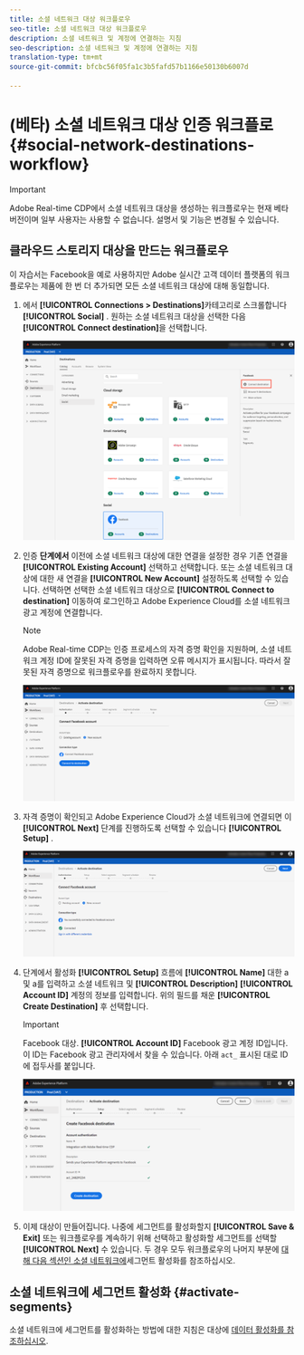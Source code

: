 ```yaml
---
title: 소셜 네트워크 대상 워크플로우
seo-title: 소셜 네트워크 대상 워크플로우
description: 소셜 네트워크 및 계정에 연결하는 지침
seo-description: 소셜 네트워크 및 계정에 연결하는 지침
translation-type: tm+mt
source-git-commit: bfcbc56f05fa1c3b5fafd57b1166e50130b6007d

---
```



# (베타) 소셜 네트워크 대상 인증 워크플로 {#social-network-destinations-workflow}


>[!IMPORTANT]
>
>Adobe Real-time CDP에서 소셜 네트워크 대상을 생성하는 워크플로우는 현재 베타 버전이며 일부 사용자는 사용할 수 없습니다. 설명서 및 기능은 변경될 수 있습니다.

## 클라우드 스토리지 대상을 만드는 워크플로우

이 자습서는 Facebook을 예로 사용하지만 Adobe 실시간 고객 데이터 플랫폼의 워크플로우는 제품에 한 번 더 추가되면 모든 소셜 네트워크 대상에 대해 동일합니다.

1. 에서 **[!UICONTROL Connections > Destinations]**&#x200B;카테고리로 스크롤합니다 **[!UICONTROL Social]** . 원하는 소셜 네트워크 대상을 선택한 다음 **[!UICONTROL Connect destination]**&#x200B;을 선택합니다.

   ![소셜 네트워크 대상에 연결](/help/rtcdp/destinations/assets/facebook-catalog-view.png)

2. 인증 **단계에서** 이전에 소셜 네트워크 대상에 대한 연결을 설정한 경우 기존 연결을 **[!UICONTROL Existing Account]** 선택하고 선택합니다. 또는 소셜 네트워크 대상에 대한 새 연결을 **[!UICONTROL New Account]** 설정하도록 선택할 수 있습니다. 선택하면 선택한 소셜 네트워크 대상으로 **[!UICONTROL Connect to destination]** 이동하여 로그인하고 Adobe Experience Cloud를 소셜 네트워크 광고 계정에 연결합니다.

   >[!NOTE]
   >
   >Adobe Real-time CDP는 인증 프로세스의 자격 증명 확인을 지원하며, 소셜 네트워크 계정 ID에 잘못된 자격 증명을 입력하면 오류 메시지가 표시됩니다. 따라서 잘못된 자격 증명으로 워크플로우를 완료하지 못합니다.

   ![소셜 네트워크 대상에 연결 - 인증 단계](/help/rtcdp/destinations/assets/facebook-pre-connect-view.png)

3. 자격 증명이 확인되고 Adobe Experience Cloud가 소셜 네트워크에 연결되면 이 **[!UICONTROL Next]** 단계를 진행하도록 선택할 수 있습니다 **[!UICONTROL Setup]** .

   ![자격 증명 확인됨](/help/rtcdp/destinations/assets/facebook-post-connection-view.png)

4. 단계에서 활성화 **[!UICONTROL Setup]** 흐름에 **[!UICONTROL Name]** 대한 a 및 a를 입력하고 소셜 네트워크 및 **[!UICONTROL Description]** **[!UICONTROL Account ID]** 계정의 정보를 입력합니다. 위의 필드를 채운 **[!UICONTROL Create Destination]** 후 선택합니다.

   >[!IMPORTANT]
   >
   >Facebook 대상. **[!UICONTROL Account ID]** Facebook 광고 계정 ID입니다. 이 ID는 Facebook 광고 관리자에서 찾을 수 있습니다. 아래 `act_` 표시된 대로 ID에 접두사를 붙입니다.

   ![소셜 네트워크 대상에 연결 - 설정 단계](/help/rtcdp/destinations/assets/social-network-step.png)

5. 이제 대상이 만들어집니다. 나중에 세그먼트를 활성화할지 **[!UICONTROL Save & Exit]** 또는 워크플로우를 계속하기 위해 선택하고 활성화할 세그먼트를 선택할 **[!UICONTROL Next]** 수 있습니다. 두 경우 모두 워크플로우의 나머지 부분에 [대해 다음 섹션인 소셜 네트워크에](#activate-segments)세그먼트 활성화를 참조하십시오.

## 소셜 네트워크에 세그먼트 활성화 {#activate-segments}

소셜 네트워크에 세그먼트를 활성화하는 방법에 대한 지침은 대상에 [데이터 활성화를 참조하십시오](/help/rtcdp/destinations/activate-destinations.md).